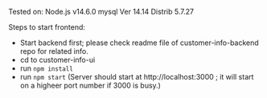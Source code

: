 Tested on:
Node.js v14.6.0
mysql  Ver 14.14 Distrib 5.7.27

Steps to start frontend:
* Start backend first; please check readme file of customer-info-backend repo for related info.
* cd to customer-info-ui
* run `npm install`
* run `npm start`  (Server should start at http://localhost:3000 ; it will start on a higheer port number if 3000 is busy.)
